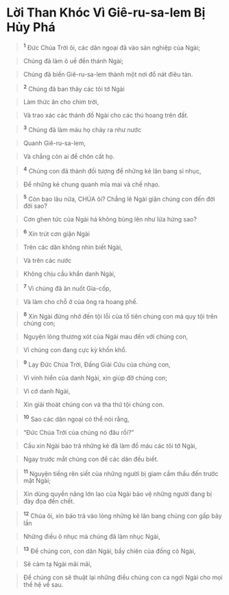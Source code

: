 

# Lời Than Khóc Vì Giê-ru-sa-lem Bị Hủy Phá

> <sup><b>1</b></sup> Đức Chúa Trời ôi, các dân ngoại đã vào sản nghiệp của Ngài;
>


> Chúng đã làm ô uế đền thánh Ngài;
>


> Chúng đã biến Giê-ru-sa-lem thành một nơi đổ nát điêu tàn.
>


> <sup><b>2</b></sup> Chúng đã ban thây các tôi tớ Ngài
>


> Làm thức ăn cho chim trời,
>


> Và trao xác các thánh đồ Ngài cho các thú hoang trên đất.
>


> <sup><b>3</b></sup> Chúng đã làm máu họ chảy ra như nước
>


> Quanh Giê-ru-sa-lem,
>


> Và chẳng còn ai để chôn cất họ.
>


> <sup><b>4</b></sup> Chúng con đã thành đối tượng để những kẻ lân bang sỉ nhục,
>


> Để những kẻ chung quanh mỉa mai và chế nhạo.
>


> <sup><b>5</b></sup> Còn bao lâu nữa, CHÚA ôi? Chẳng lẽ Ngài giận chúng con đến đời đời sao?
>


> Cơn ghen tức của Ngài há không bùng lên như lửa hừng sao?
>


> <sup><b>6</b></sup> Xin trút cơn giận Ngài
>


> Trên các dân không nhìn biết Ngài,
>


> Và trên các nước
>


> Không chịu cầu khẩn danh Ngài,
>


> <sup><b>7</b></sup> Vì chúng đã ăn nuốt Gia-cốp,
>


> Và làm cho chỗ ở của ông ra hoang phế.
>


> <sup><b>8</b></sup> Xin Ngài đừng nhớ đến tội lỗi của tổ tiên chúng con mà quy tội trên chúng con;
>


> Nguyện lòng thương xót của Ngài mau đến với chúng con,
>


> Vì chúng con đang cực kỳ khốn khổ.
>


> <sup><b>9</b></sup> Lạy Đức Chúa Trời, Đấng Giải Cứu của chúng con,
>


> Vì vinh hiển của danh Ngài, xin giúp đỡ chúng con;
>


> Vì cớ danh Ngài,
>


> Xin giải thoát chúng con và tha thứ tội chúng con.
>


> <sup><b>10</b></sup> Sao các dân ngoại có thể nói rằng,
>


> “Đức Chúa Trời của chúng nó đâu rồi?”
>


> Cầu xin Ngài báo trả những kẻ đã làm đổ máu các tôi tớ Ngài,
>


> Ngay trước mắt chúng con để các dân đều biết.
>


> <sup><b>11</b></sup> Nguyện tiếng rên siết của những người bị giam cầm thấu đến trước mặt Ngài;
>


> Xin dùng quyền năng lớn lao của Ngài bảo vệ những người đang bị đày đọa đến chết.
>


> <sup><b>12</b></sup> Chúa ôi, xin báo trả vào lòng những kẻ lân bang chúng con gấp bảy lần
>


> Những điều ô nhục mà chúng đã làm nhục Ngài,
>


> <sup><b>13</b></sup> Để chúng con, con dân Ngài, bầy chiên của đồng cỏ Ngài,
>


> Sẽ cảm tạ Ngài mãi mãi,
>


> Để chúng con sẽ thuật lại những điều chúng con ca ngợi Ngài cho mọi thế hệ về sau.
>

